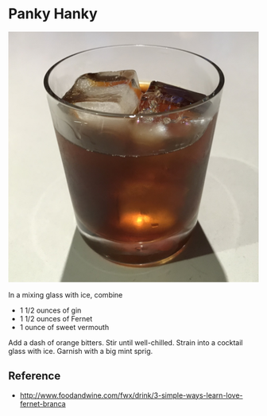 # Panky Hanky

![Panky Hanky](/images/panky-hanky.jpg)

In a mixing glass with ice, combine

* 1 1/2 ounces of gin
* 1 1/2 ounces of Fernet
* 1 ounce of sweet vermouth

Add a dash of orange bitters. Stir until well-chilled. Strain into a cocktail glass with ice. Garnish with a big mint sprig.  

## Reference

* <http://www.foodandwine.com/fwx/drink/3-simple-ways-learn-love-fernet-branca>

